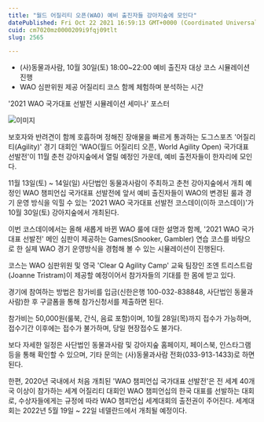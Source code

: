 ```yaml
---
title: "월드 어질리티 오픈(WAO) 예비 출진자들 강아지숲에 모인다"
datePublished: Fri Oct 22 2021 16:59:13 GMT+0000 (Coordinated Universal Time)
cuid: cm7020mz0000209i9fqj09tlt
slug: 2565

---
```



- (사)동물과사람, 10월 30일(토) 18:00~22:00 예비 출진자 대상 코스 시뮬레이션 진행
- WAO 심판위원 제공 어질리티 코스 함께 체험하며 분석하는 시간

'2021 WAO 국가대표 선발전 시뮬레이션 세미나' 포스터

![이미지](https://cdn.hashnode.com/res/hashnode/image/upload/v1739252473171/17e5564a-7d45-42f7-81b2-0ee4dacf0bff.jpeg)

보호자와 반려견이 함께 호흡하며 정해진 장애물을 빠르게 통과하는 도그스포츠 '어질리티(Agility)' 경기 대회인 'WAO(월드 어질리티 오픈, World Agility Open) 국가대표 선발전'이 11월 춘천 강아지숲에서 열릴 예정인 가운데, 예비 출전자들이 한자리에 모인다.

11월 13일(토) ~ 14일(일) 사단법인 동물과사람이 주최하고 춘천 강아지숲에서 개최 예정인 WAO 챔피언십 국가대표 선발전에 앞서 예비 출진자들이 WAO의 변경된 룰과 경기 운영 방식을 익힐 수 있는 '2021 WAO 국가대표 선발전 코스데이(이하 코스데이)'가 10월 30일(토) 강아지숲에서 개최된다.

이번 코스데이에서는 올해 새롭게 바뀐 WAO 룰에 대한 설명과 함께, '2021 WAO 국가대표 선발전' 메인 심판이 제공하는 Games(Snooker, Gambler) 연습 코스를 바탕으로 한 실제 WAO 경기 운영방식을 경험해 볼 수 있는 시뮬레이션이 진행된다.

코스는 WAO 심판위원 및 영국 'Clear Q Agility Camp' 교육 팀장인 조엔 트리스트람(Joanne Tristram)이 제공할 예정이어서 참가자들의 기대를 한 몸에 받고 있다.

경기에 참여하는 방법은 참가비를 입금(신한은행 100-032-838848, 사단법인 동물과사람)한 후 구글폼을 통해 참가신청서를 제출하면 된다.

참가비는 50,000원(룰북, 간식, 음료 포함)이며, 10월 28일(목)까지 접수가 가능하며, 접수기간 이후에는 접수가 불가하며, 당일 현장접수도 불가다.

보다 자세한 일정은 사단법인 동물과사람 및 강아지숲 홈페이지, 페이스북, 인스타그램 등을 통해 확인할 수 있으며, 기타 문의는 (사)동물과사람 전화(033-913-1433)로 하면 된다.

한편, 2020년 국내에서 처음 개최된 'WAO 챔피언십 국가대표 선발전'은 전 세계 40개국 이상이 참가하는 세계 어질리티 대회인 WAO 챔피언십의 한국 대표를 선발하는 대회로, 수상자들에게는 규정에 따라 WAO 챔피언십 세계대회의 출전권이 주어진다. 세계대회는 2022년 5월 19일 ~ 22일 네델란드에서 개최될 예정이다.